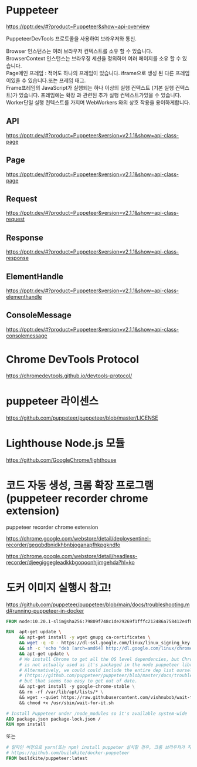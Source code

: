 # Puppeteer

https://pptr.dev/#?product=Puppeteer&show=api-overview

PuppeteerDevTools 프로토콜을 사용하여 브라우저와 통신.

Browser 인스턴스는 여러 브라우저 컨텍스트를 소유 할 수 있습니다.
BrowserContext 인스턴스는 브라우징 세션을 정의하며 여러 페이지를 소유 할 수 있습니다.  
Page메인 프레임 : 적어도 하나의 프레임이 있습니다. iframe으로 생성 된 다른 프레임이있을 수 있습니다.또는 프레임 태그.  
Frame프레임의 JavaScript가 실행되는 하나 이상의 실행 컨텍스트 (기본 실행 컨텍스트)가 있습니다. 프레임에는 확장 과 관련된 추가 실행 컨텍스트가있을 수 있습니다.  
Worker단일 실행 컨텍스트를 가지며 WebWorkers 와의 상호 작용을 용이하게합니다.

## API

https://pptr.dev/#?product=Puppeteer&version=v2.1.1&show=api-class-page

## Page

https://pptr.dev/#?product=Puppeteer&version=v2.1.1&show=api-class-page

## Request

https://pptr.dev/#?product=Puppeteer&version=v2.1.1&show=api-class-request

## Response

https://pptr.dev/#?product=Puppeteer&version=v2.1.1&show=api-class-response

## ElementHandle

https://pptr.dev/#?product=Puppeteer&version=v2.1.1&show=api-class-elementhandle

## ConsoleMessage

https://pptr.dev/#?product=Puppeteer&version=v2.1.1&show=api-class-consolemessage

# Chrome DevTools Protocol

https://chromedevtools.github.io/devtools-protocol/

# puppeteer 라이센스

https://github.com/puppeteer/puppeteer/blob/master/LICENSE

# Lighthouse Node.js 모듈

https://github.com/GoogleChrome/lighthouse

# 코드 자동 생성, 크롬 확장 프로그램 (puppeteer recorder chrome extension)

puppeteer recorder chrome extension

https://chrome.google.com/webstore/detail/deploysentinel-recorder/geggbdbnidkhbnbjoganapfhkpgkndfo

https://chrome.google.com/webstore/detail/headless-recorder/djeegiggegleadkkbgopoonhjimgehda?hl=ko

# 도커 이미지 실행시 참고!

https://github.com/puppeteer/puppeteer/blob/main/docs/troubleshooting.md#running-puppeteer-in-docker

```Dockerfile
FROM node:10.20.1-slim@sha256:79809f748c1de29269f1fffc212486a758412e4f0f0c79eaf99408245156a042

RUN  apt-get update \
     && apt-get install -y wget gnupg ca-certificates \
     && wget -q -O - https://dl-ssl.google.com/linux/linux_signing_key.pub | apt-key add - \
     && sh -c 'echo "deb [arch=amd64] http://dl.google.com/linux/chrome/deb/ stable main" >> /etc/apt/sources.list.d/google.list' \
     && apt-get update \
     # We install Chrome to get all the OS level dependencies, but Chrome itself
     # is not actually used as it's packaged in the node puppeteer library.
     # Alternatively, we could could include the entire dep list ourselves
     # (https://github.com/puppeteer/puppeteer/blob/master/docs/troubleshooting.md#chrome-headless-doesnt-launch-on-unix)
     # but that seems too easy to get out of date.
     && apt-get install -y google-chrome-stable \
     && rm -rf /var/lib/apt/lists/* \
     && wget --quiet https://raw.githubusercontent.com/vishnubob/wait-for-it/master/wait-for-it.sh -O /usr/sbin/wait-for-it.sh \
     && chmod +x /usr/sbin/wait-for-it.sh

# Install Puppeteer under /node_modules so it's available system-wide
ADD package.json package-lock.json /
RUN npm install
```

또는

```Dockerfile
# 알파인 버전으로 yarn(또는 npm) install puppeter 설치할 경우, 크롬 브라우저가 작동하지 않을 수 있다. (https://github.com/puppeteer/puppeteer/blob/master/docs/troubleshooting.md)
# https://github.com/buildkite/docker-puppeteer
FROM buildkite/puppeteer:latest
```

